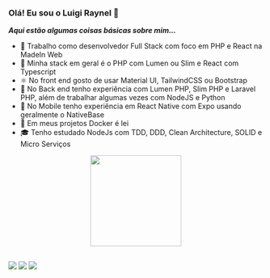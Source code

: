 ### Olá! Eu sou o Luigi Raynel 👋

***Aqui estão algumas coisas básicas sobre mim...***

- 🔭 Trabalho como desenvolvedor Full Stack com foco em PHP e React na MadeIn Web
- 🌱 Minha stack em geral é o PHP com Lumen ou Slim e React com Typescript
- ⚛ No front end gosto de usar Material UI, TailwindCSS ou Bootstrap
- 💎 No Back end tenho experiência com Lumen PHP, Slim PHP e Laravel PHP, além de trabalhar algumas vezes com NodeJS e Python
- 📱 No Mobile tenho experiência em React Native com Expo usando geralmente o NativeBase
- 🐳 Em meus projetos Docker é lei
- 🎓 Tenho estudado NodeJs com TDD, DDD, Clean Architecture, SOLID e Micro Serviços


<div align="center">
  <a href="https://github.com/luigi-raynel-dev">
  <img height="180em" src="https://github-readme-stats.vercel.app/api/top-langs/?username=luigi-raynel-dev&layout=compact&langs_count=7&theme=dracula"/>
</div>
  
   ##
 
<div> 
    <a href="https://www.linkedin.com/in/luigi-raynel" target="_blank"><img src="https://img.shields.io/badge/-LinkedIn-%230077B5?style=for-the-badge&logo=linkedin&logoColor=white" target="_blank"></a> 
  <a href="https://instagram.com/luigiraynel21" target="_blank"><img src="https://img.shields.io/badge/-Instagram-%23E4405F?style=for-the-badge&logo=instagram&logoColor=white" target="_blank"></a>
 <a href = "mailto:devluigiraynel@gmail.com"><img src="https://img.shields.io/badge/-Gmail-%23333?style=for-the-badge&logo=gmail&logoColor=white" target="_blank"></a>
 
</div>
